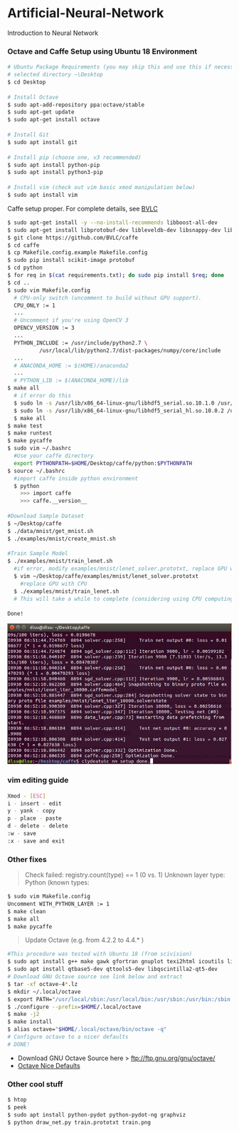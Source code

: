# Artificial-Neural-Network
Introduction to Neural Network

### Octave and Caffe Setup using Ubuntu 18 Environment

```bash
# Ubuntu Package Requirements (you may skip this and use this if necessary)
# selected directory ~\Desktop
$ cd Desktop

# Install Octave
$ sudo apt-add-repository ppa:octave/stable
$ sudo apt-get update
$ sudo apt-get install octave

# Install Git
$ sudo apt install git

# Install pip (choose one, v3 recommended)
$ sudo apt install python-pip
$ sudo apt install python3-pip

# Install vim (check out vim basic xmod manipulation below)
$ sudo apt install vim
```
Caffe setup proper. For complete details, see [BVLC](http://caffe.berkeleyvision.org/install_apt.html)
```bash
$ sudo apt-get install -y --no-install-recommends libboost-all-dev
$ sudo apt-get install libprotobuf-dev libleveldb-dev libsnappy-dev libopencv-dev libboost-all-dev libhdf5-serial-dev libgflags-dev libgoogle-glog-dev liblmdb-dev protobuf-compiler libopenblas-dev libatlas-base-dev
$ git clone https://github.com/BVLC/caffe
$ cd caffe
$ cp Makefile.config.example Makefile.config
$ sudo pip install scikit-image protobuf
$ cd python
$ for req in $(cat requirements.txt); do sudo pip install $req; done
$ cd ..
$ sudo vim Makefile.config
  # CPU-only switch (uncomment to build without GPU support).
  CPU_ONLY := 1
  ...
  # Uncomment if you're using OpenCV 3
  OPENCV_VERSION := 3
  ...
  PYTHON_INCLUDE := /usr/include/python2.7 \
          /usr/local/lib/python2.7/dist-packages/numpy/core/include
  ...
  # ANACONDA_HOME := $(HOME)/anaconda2
  ...
  # PYTHON_LIB := $(ANACONDA_HOME)/lib
$ make all
  # if error do this
  $ sudo ln -s /usr/lib/x86_64-linux-gnu/libhdf5_serial.so.10.1.0 /usr/lib/x86_64-linux-gnu/libhdf5.so
  $ sudo ln -s /usr/lib/x86_64-linux-gnu/libhdf5_serial_hl.so.10.0.2 /usr/lib/x86_64-linux-gnu/libhdf5_hl.so
  $ make all
$ make test
$ make runtest
$ make pycaffe
$ sudo vim ~/.bashrc
  #Use your caffe directory
  export PYTHONPATH=$HOME/Desktop/caffe/python:$PYTHONPATH
$ source ~/.bashrc
  #import caffe inside python environment
  $ python
    >>> import caffe
    >>> caffe.__version__

#Download Sample Dataset
$ ~/Desktop/caffe
$ ./data/mnist/get_mnist.sh
$ ./examples/mnist/create_mnist.sh

#Train Sample Model
$ ./examples/mnist/train_lenet.sh
  #if error, modify examples/mnist/lenet_solver.prototxt, replace GPU with CPU, and save it.
  $ vim ~/Desktop/caffe/examples/mnist/lenet_solver.prototxt
    #replace GPU with CPU
  $ ./examples/mnist/train_lenet.sh
  # This will take a while to complete (considering using CPU computing power)

Done!
```

![caffe success](https://github.com/clydeatuic/Artificial-Neural-Network/blob/master/caffe_success.png)


### vim editing guide
```bash
Xmod - [ESC]
i - insert - edit
y - yank - copy
p - place - paste
d - delete - delete
:w - save
:x - save and exit
```

### Other fixes
> Check failed: registry.count(type) == 1 (0 vs. 1) Unknown layer type: Python (known types:
```bash
$ sudo vim Makefile.config
Uncomment WITH_PYTHON_LAYER := 1
$ make clean
$ make all
$ make pycaffe
```
> Update Octave (e.g. from 4.2.2 to 4.4.* )
```bash
#This procedure was tested with Ubuntu 18 (from scivision)
$ sudo apt install g++ make gawk gfortran gnuplot texi2html icoutils libxft-dev gperf flex libbison-dev libqhull-dev libglpk-dev libcurl4-gnutls-dev librsvg2-dev libqrupdate-dev libgl2ps-dev libarpack2-dev libreadline-dev libncurses-dev libhdf5-dev llvm-dev default-jdk texinfo libfftw3-dev libgraphicsmagick++1-dev libfreeimage-dev transfig epstool librsvg2-bin libosmesa6-dev libsndfile-dev lzip libatlas-base-dev liblapack-dev libsundials-dev
$ sudo apt install qtbase5-dev qttools5-dev libqscintilla2-qt5-dev
# Download GNU Octave source see link below and extract
$ tar -xf octave-4*.lz
$ mkdir ~/.local/octave
$ export PATH="/usr/local/sbin:/usr/local/bin:/usr/sbin:/usr/bin:/sbin:/bin"
$ ./configure --prefix=$HOME/.local/octave
$ make -j2
$ make install
$ alias octave="$HOME/.local/octave/bin/octave -q"
# Configure octave to a nicer defaults
# DONE!
```
* Download GNU Octave Source here > ftp://ftp.gnu.org/gnu/octave/
* [Octave Nice Defaults](https://www.scivision.co/gnu-octave-octaverc-default-suggested/)

### Other cool stuff
```bash
$ htop
$ peek
$ sudo apt install python-pydot python-pydot-ng graphviz
$ python draw_net.py train.prototxt train.png
```